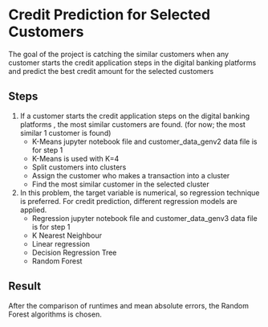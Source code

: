 # Credit Prediction for Selected Customers

The goal of the project is catching the similar customers when any customer starts the credit application steps in the digital banking platforms and predict the best credit amount for the selected customers

## Steps
1. If a customer starts the credit application steps on the digital banking platforms , the most similar customers are found. (for now; the most similar 1 customer is found)
   - K-Means jupyter notebook file and customer_data_genv2 data file is for step 1
   - K-Means is used with K=4
   - Split customers into clusters
   - Assign the customer who makes a transaction into a cluster
   - Find the most similar customer in the selected cluster
2. In this problem, the target variable is numerical, so regression technique is preferred. For credit prediction, different regression models are applied.
   - Regression jupyter notebook file and customer_data_genv3 data file is for step 1
   - K Nearest Neighbour
   - Linear regression
   - Decision Regression Tree
   - Random Forest


## Result
After the comparison of runtimes and mean absolute errors, the Random Forest algorithms is chosen.


